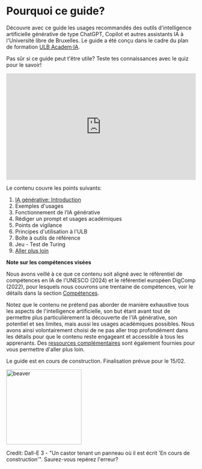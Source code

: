 # Pourquoi ce guide?

Découvre avec ce guide les usages recommandés des outils d'intelligence artificielle générative de type ChatGPT, Copilot et autres assistants IA à l'Université libre de Bruxelles. Le guide a été conçu dans le cadre du plan de formation <a href="https://www.ulb.be/fr/intelligence-artificielle/academ%C2%B7ia-plan-de-formation-pour-lintelligence-artificielle" target="_blank">ULB Academ·IA</a>.

Pas sûr si ce guide peut t'être utile? Teste tes connaissances avec le quiz pour le savoir!

<center>
    <div style="width: 100%;">
        <div style="position: relative; padding-bottom: 56.25%; padding-top: 0; height: 0;"><iframe title="Teste tes connaissances sur l'IA " frameborder="0" width="1200" height="675" style="position: absolute; top: 0; left: 0; width: 100%; height: 100%;" src="https://view.genially.com/675bfde6780f15e3bedbffcf" type="text/html" allowscriptaccess="always" allowfullscreen="true" scrolling="yes" allownetworking="all"></iframe> </div>
    </div>
</center>

<p>

Le contenu couvre les points suivants:

1. [IA générative: Introduction](part1)
2. Exemples d'usages
3. Fonctionnement de l’IA générative
4. Rédiger un prompt et usages académiques
5. Points de vigilance
6. Principes d'utilisation à l'ULB
7. Boîte à outils de référence
8. Jeu - Test de Turing
9. [Aller plus loin](part9)

<p>

**Note sur les compétences visées**

Nous avons veillé à ce que ce contenu soit aligné avec le référentiel de compétences en IA de l'UNESCO (2024) et le référentiel européen DigComp (2022), pour lesquels nous couvrons une trentaine de compétences, voir le détails dans la section [Compétences](competences).

Notez que le contenu ne prétend pas aborder de manière exhaustive tous les aspects de l'intelligence artificielle, son but étant avant tout de permettre plus particulièrement la découverte de l'IA générative, son potentiel et ses limites, mais aussi les usages académiques possibles. Nous avons ainsi volontairement choisi de ne pas aller trop profondément dans les détails pour que le contenu reste engageant et accessible à tous les apprenants. Des [ressources complémentaires](part9) sont également fournies pour vous permettre d'aller plus loin.

Le guide est en cours de construction. Finalisation prévue pour le 15/02.

<p>

<img src="https://i.ibb.co/C5LVgTq7/beaver.png" alt="beaver"  width="200px">

<p>
<P>

Credit: Dall-E 3 - "Un castor tenant un panneau où il est écrit 'En cours de construction'". Saurez-vous repérez l'erreur?





